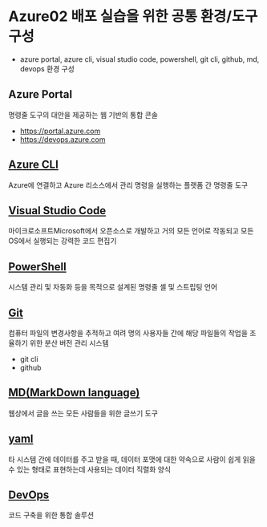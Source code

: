 # Azure02 배포 실습을 위한 공통 환경/도구 구성
- azure portal, azure cli, visual studio code, powershell, git cli, github, md, devops 환경 구성

## Azure Portal
명령줄 도구의 대안을 제공하는 웹 기반의 통합 콘솔
- https://portal.azure.com
- https://devops.azure.com

## [Azure CLI](CLI.md)  
Azure에 연결하고 Azure 리소스에서 관리 명령을 실행하는 플랫폼 간 명령줄 도구

## [Visual Studio Code](./vscode.md) 
마이크로소프트Microsoft에서 오픈소스로 개발하고 거의 모든 언어로 작동되고 모든 OS에서 실행되는 강력한 코드 편집기

## [PowerShell](./PowerShell.md)
시스템 관리 및 자동화 등을 목적으로 설계된 명령줄 셸 및 스트립팅 언어

## [Git](./git.md)
컴퓨터 파일의 변경사항을 추적하고 여려 명의 사용자들 간에 해당 파일들의 작업을 조율하기 위한 분산 버전 관리 시스템
- git cli
- github


## [MD(MarkDown language)](./markdown.md)  
 웹상에서 글을 쓰는 모든 사람들을 위한 글쓰기 도구

## [yaml](./yaml.md)
타 시스템 간에 데이터를 주고 받을 때, 데이터 포맷에 대한 약속으로 사람이 쉽게 읽을 수 있는 형태로 표현하는데 사용되는 데이터 직렬화 양식

## [DevOps](./DevOps.md)  
코드 구축을 위한 통합 솔루션  